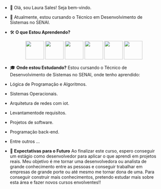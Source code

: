- 👋 Olá, sou Laura Sales! Seja bem-vindo.
- 👀 Atualmente, estou cursando o Técnico em Desenvolvimento de Sistemas no SENAI.
  

- 🛠️ **O que Estou Aprendendo?**

  <div align="center">
  <img src="https://cdn.jsdelivr.net/gh/devicons/devicon/icons/javascript/javascript-original.svg" width="60" />
  <img src="https://cdn.jsdelivr.net/gh/devicons/devicon/icons/html5/html5-original.svg" width="60" />
  <img src="https://cdn.jsdelivr.net/gh/devicons/devicon/icons/css3/css3-original.svg" width="60" />
  <img src="https://cdn.jsdelivr.net/gh/devicons/devicon/icons/nodejs/nodejs-original.svg" width="60" />
  <img src="https://cdn.jsdelivr.net/gh/devicons/devicon/icons/react/react-original.svg" width="60" />
  <img src="https://cdn.jsdelivr.net/gh/devicons/devicon/icons/postgresql/postgresql-original.svg" width="60" />
  </div>
  
  
- 🎓 **Onde estou Estudando?**
Estou cursando o Técnico de Desenvolvimento de Sistemas no SENAI, onde tenho aprendido:

- Lógica de Programação e Algoritmos.
- Sistemas Operacionais.
- Arquitetura de redes com iot.
- Levantamentode requisitos.
- Projetos de software.
- Programação back-end.
- Entre outros ...
  

- 🎯 **Expectativas para o Futuro**
 Ao finalizar este curso, espero conseguir um estágio como desenvolvedor para aplicar o que aprendi em projetos reais. Meu objetivo é me tornar uma desenvolvedora ou analista de grande 
conhecimento entre as pessoas e conseguir trabalhar em empresas de grande porte ou até mesmo me tornar dona de uma. Para conseguir construir mais conhecimentos, pretendo estudar mais sobre esta área e fazer novos cursos envolventes!! 


